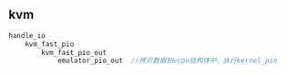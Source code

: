 ## kvm

```c
handle_io
	kvm_fast_pio
		kvm_fast_pio_out
			emulator_pio_out  //拷贝数据到vcpu结构体中，执行kernel_pio

```

